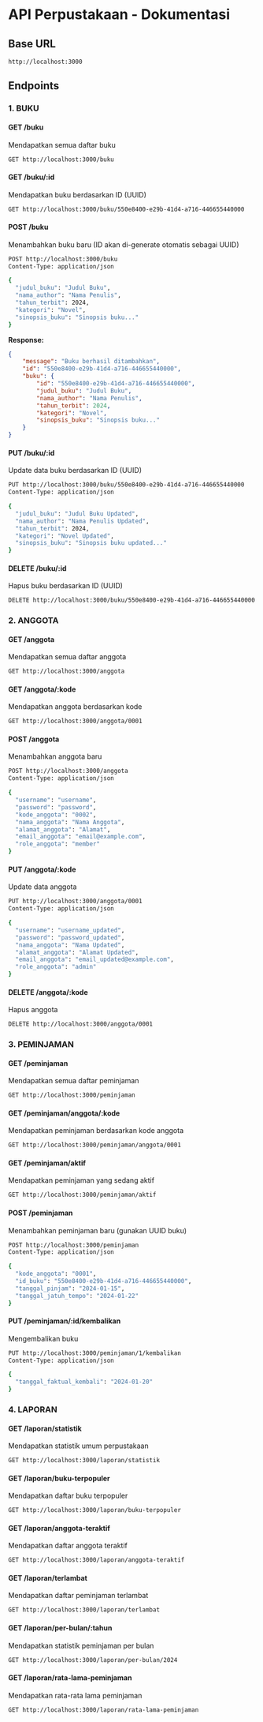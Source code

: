 # API Perpustakaan - Dokumentasi

## Base URL

```
http://localhost:3000
```

## Endpoints

### 1. BUKU

#### GET /buku

Mendapatkan semua daftar buku

```bash
GET http://localhost:3000/buku
```

#### GET /buku/:id

Mendapatkan buku berdasarkan ID (UUID)

```bash
GET http://localhost:3000/buku/550e8400-e29b-41d4-a716-446655440000
```

#### POST /buku

Menambahkan buku baru (ID akan di-generate otomatis sebagai UUID)

```bash
POST http://localhost:3000/buku
Content-Type: application/json

{
  "judul_buku": "Judul Buku",
  "nama_author": "Nama Penulis",
  "tahun_terbit": 2024,
  "kategori": "Novel",
  "sinopsis_buku": "Sinopsis buku..."
}
```

**Response:**

```json
{
	"message": "Buku berhasil ditambahkan",
	"id": "550e8400-e29b-41d4-a716-446655440000",
	"buku": {
		"id": "550e8400-e29b-41d4-a716-446655440000",
		"judul_buku": "Judul Buku",
		"nama_author": "Nama Penulis",
		"tahun_terbit": 2024,
		"kategori": "Novel",
		"sinopsis_buku": "Sinopsis buku..."
	}
}
```

#### PUT /buku/:id

Update data buku berdasarkan ID (UUID)

```bash
PUT http://localhost:3000/buku/550e8400-e29b-41d4-a716-446655440000
Content-Type: application/json

{
  "judul_buku": "Judul Buku Updated",
  "nama_author": "Nama Penulis Updated",
  "tahun_terbit": 2024,
  "kategori": "Novel Updated",
  "sinopsis_buku": "Sinopsis buku updated..."
}
```

#### DELETE /buku/:id

Hapus buku berdasarkan ID (UUID)

```bash
DELETE http://localhost:3000/buku/550e8400-e29b-41d4-a716-446655440000
```

### 2. ANGGOTA

#### GET /anggota

Mendapatkan semua daftar anggota

```bash
GET http://localhost:3000/anggota
```

#### GET /anggota/:kode

Mendapatkan anggota berdasarkan kode

```bash
GET http://localhost:3000/anggota/0001
```

#### POST /anggota

Menambahkan anggota baru

```bash
POST http://localhost:3000/anggota
Content-Type: application/json

{
  "username": "username",
  "password": "password",
  "kode_anggota": "0002",
  "nama_anggota": "Nama Anggota",
  "alamat_anggota": "Alamat",
  "email_anggota": "email@example.com",
  "role_anggota": "member"
}
```

#### PUT /anggota/:kode

Update data anggota

```bash
PUT http://localhost:3000/anggota/0001
Content-Type: application/json

{
  "username": "username_updated",
  "password": "password_updated",
  "nama_anggota": "Nama Updated",
  "alamat_anggota": "Alamat Updated",
  "email_anggota": "email_updated@example.com",
  "role_anggota": "admin"
}
```

#### DELETE /anggota/:kode

Hapus anggota

```bash
DELETE http://localhost:3000/anggota/0001
```

### 3. PEMINJAMAN

#### GET /peminjaman

Mendapatkan semua daftar peminjaman

```bash
GET http://localhost:3000/peminjaman
```

#### GET /peminjaman/anggota/:kode

Mendapatkan peminjaman berdasarkan kode anggota

```bash
GET http://localhost:3000/peminjaman/anggota/0001
```

#### GET /peminjaman/aktif

Mendapatkan peminjaman yang sedang aktif

```bash
GET http://localhost:3000/peminjaman/aktif
```

#### POST /peminjaman

Menambahkan peminjaman baru (gunakan UUID buku)

```bash
POST http://localhost:3000/peminjaman
Content-Type: application/json

{
  "kode_anggota": "0001",
  "id_buku": "550e8400-e29b-41d4-a716-446655440000",
  "tanggal_pinjam": "2024-01-15",
  "tanggal_jatuh_tempo": "2024-01-22"
}
```

#### PUT /peminjaman/:id/kembalikan

Mengembalikan buku

```bash
PUT http://localhost:3000/peminjaman/1/kembalikan
Content-Type: application/json

{
  "tanggal_faktual_kembali": "2024-01-20"
}
```

### 4. LAPORAN

#### GET /laporan/statistik

Mendapatkan statistik umum perpustakaan

```bash
GET http://localhost:3000/laporan/statistik
```

#### GET /laporan/buku-terpopuler

Mendapatkan daftar buku terpopuler

```bash
GET http://localhost:3000/laporan/buku-terpopuler
```

#### GET /laporan/anggota-teraktif

Mendapatkan daftar anggota teraktif

```bash
GET http://localhost:3000/laporan/anggota-teraktif
```

#### GET /laporan/terlambat

Mendapatkan daftar peminjaman terlambat

```bash
GET http://localhost:3000/laporan/terlambat
```

#### GET /laporan/per-bulan/:tahun

Mendapatkan statistik peminjaman per bulan

```bash
GET http://localhost:3000/laporan/per-bulan/2024
```

#### GET /laporan/rata-lama-peminjaman

Mendapatkan rata-rata lama peminjaman

```bash
GET http://localhost:3000/laporan/rata-lama-peminjaman
```




